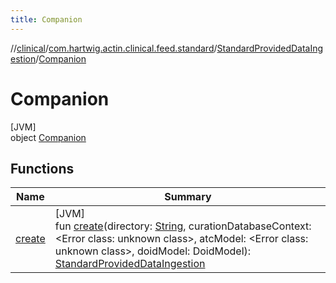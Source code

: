 ```yaml
---
title: Companion
---
```

//[clinical](../../../../index.html)/[com.hartwig.actin.clinical.feed.standard](../../index.html)/[StandardProvidedDataIngestion](../index.html)/[Companion](index.html)



# Companion



[JVM]\
object [Companion](index.html)



## Functions


| Name | Summary |
|---|---|
| [create](create.html) | [JVM]<br>fun [create](create.html)(directory: [String](https://kotlinlang.org/api/latest/jvm/stdlib/kotlin/-string/index.html), curationDatabaseContext: &lt;Error class: unknown class&gt;, atcModel: &lt;Error class: unknown class&gt;, doidModel: DoidModel): [StandardProvidedDataIngestion](../index.html) |

